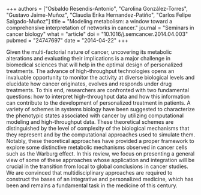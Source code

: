 +++
authors = ["Osbaldo Resendis-Antonio", "Carolina González-Torres", "Gustavo Jaime-Muñoz", "Claudia Erika Hernandez-Patiño", "Carlos Felipe Salgado-Muñoz"]
title = "Modeling metabolism: a window toward a comprehensive interpretation of networks in cancer."
journal = "Seminars in cancer biology"
what = "article"
doi = "10.1016/j.semcancer.2014.04.003"
pubmed = "24747697"
date = "2014-04-22"
+++

Given the multi-factorial nature of cancer, uncovering its metabolic alterations and evaluating their implications is a major challenge in biomedical sciences that will help in the optimal design of personalized treatments. The advance of high-throughput technologies opens an invaluable opportunity to monitor the activity at diverse biological levels and elucidate how cancer originates, evolves and responds under drug treatments. To this end, researchers are confronted with two fundamental questions: how to interpret high-throughput data and how this information can contribute to the development of personalized treatment in patients. A variety of schemes in systems biology have been suggested to characterize the phenotypic states associated with cancer by utilizing computational modeling and high-throughput data. These theoretical schemes are distinguished by the level of complexity of the biological mechanisms that they represent and by the computational approaches used to simulate them. Notably, these theoretical approaches have provided a proper framework to explore some distinctive metabolic mechanisms observed in cancer cells such as the Warburg effect. In this review, we focus on presenting a general view of some of these approaches whose application and integration will be crucial in the transition from local to global conclusions in cancer studies. We are convinced that multidisciplinary approaches are required to construct the bases of an integrative and personalized medicine, which has been and remains a fundamental task in the medicine of this century.